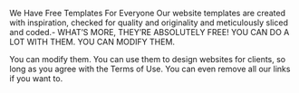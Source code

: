 We Have Free Templates For Everyone
Our website templates are created with inspiration, checked for quality and originality and meticulously sliced and coded.-
WHAT’S MORE, THEY’RE ABSOLUTELY FREE! 
YOU CAN DO A LOT WITH THEM. YOU CAN MODIFY THEM.


You can modify them. You can use them to design websites for clients, so long as you agree with the Terms of Use. 
You can even remove all our links if you want to.